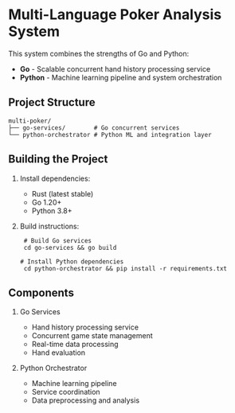 # Multi-Language Poker Analysis System

This system combines the strengths of Go and Python:

- **Go** - Scalable concurrent hand history processing service
- **Python** - Machine learning pipeline and system orchestration

## Project Structure

```
multi-poker/
├── go-services/        # Go concurrent services
└── python-orchestrator # Python ML and integration layer
```

## Building the Project

1. Install dependencies:
   - Rust (latest stable)
   - Go 1.20+
   - Python 3.8+

2. Build instructions:
   ```
    # Build Go services
    cd go-services && go build

   # Install Python dependencies
    cd python-orchestrator && pip install -r requirements.txt
   ```
   
## Components

1. Go Services
    - Hand history processing service
    - Concurrent game state management
    - Real-time data processing
    - Hand evaluation

2. Python Orchestrator
    - Machine learning pipeline
    - Service coordination
    - Data preprocessing and analysis
